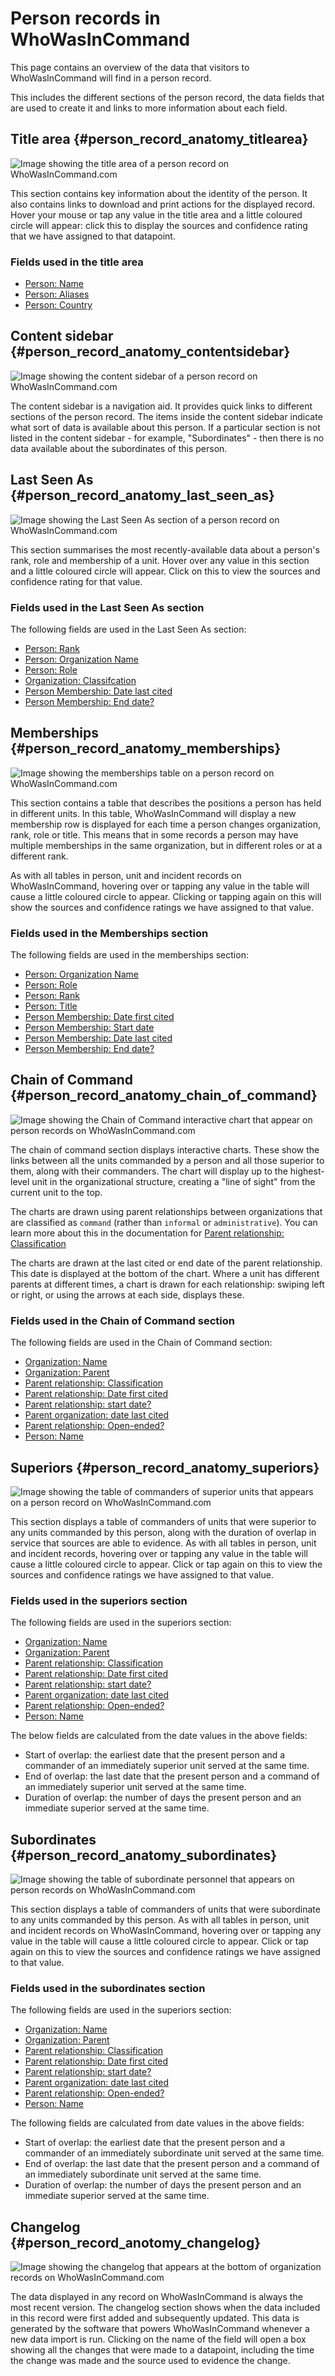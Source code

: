 # Person records in WhoWasInCommand

This page contains an overview of the data that visitors to WhoWasInCommand will find in a person record. 

This includes the different sections of the person record, the data fields that are used to create it and links to more information about each field.

## Title area {#person_record_anatomy_titlearea}

![Image showing the title area of a person record on WhoWasInCommand.com](/en/assets/person_record_anatomy_title_area.png)

This section contains key information about the identity of the person. It also contains links to download and print actions for the displayed record. Hover your mouse or tap any value in the title area and a little coloured circle will appear: click this to display the sources and confidence rating that we have assigned to that datapoint.

### Fields used in the title area

 * [Person: Name](/en/datamodel/persons.md#person_name)
 * [Person: Aliases](/en/datamodel/persons.md#person_other_names)
 * [Person: Country](/en/datamodel/persons.md#person_country) 

## Content sidebar {#person_record_anatomy_contentsidebar}

![Image showing the content sidebar of a person record on WhoWasInCommand.com](/en/assets/person_record_anatomy_content_sidebar.png)

The content sidebar is a navigation aid. It provides quick links to different sections of the person record. The items inside the content sidebar indicate what sort of data is available about this person.  If a particular section is not listed in the content sidebar - for example, "Subordinates" -  then there is no data available about the subordinates of this person.

## Last Seen As {#person_record_anatomy_last_seen_as}

![Image showing the Last Seen As section of a person record on WhoWasInCommand.com](/en/assets/person_record_anatomy_last_seen_as.png)

This section summarises the most recently-available data about a person's rank, role and membership of a unit. Hover over any value in this section and a little coloured circle will appear. Click on this to view the sources and confidence rating for that value.

### Fields used in the Last Seen As section

The following fields are used in the Last Seen As section:

 * [Person: Rank](/en/datamodel/persons.md#person_organization_rank)
 * [Person: Organization Name](/en/datamodel/persons.md#person_organization_name)
 * [Person: Role](/en/datamodel/persons.md#person_role) 
 * [Organization: Classifcation](/en/datamodel/organizations.md#organization_classification)
 * [Person Membership: Date last cited](/en/datamodel/persons.md#person_date_last_cited)
 * [Person Membership: End date?](/en/datamodel/persons.md#person_date_last_cited_is_end)

## Memberships {#person_record_anatomy_memberships}

![Image showing the memberships table on a person record on WhoWasInCommand.com](/en/assets/person_record_anatomy_memberships.png)

This section contains a table that describes the positions a person has held in different units. In this table, WhoWasInCommand will display a new membership row is displayed for each time a person changes organization, rank, role or title. This means that in some records a person may have multiple memberships in the same organization, but in different roles or at a different rank. 

As with all tables in person, unit and incident records on WhoWasInCommand, hovering over or tapping any value in the table will cause a little coloured circle to appear. Clicking or tapping again on this will show the sources and confidence ratings we have assigned to that value.


### Fields used in the Memberships section

The following fields are used in the memberships section:

 * [Person: Organization Name](/en/datamodel/persons.md#person_organization_name)
 * [Person: Role](/en/datamodel/persons.md#person_organization_role)
 * [Person: Rank](/en/datamodel/persons.md#person_organization_rank)
 * [Person: Title](/en/datamodel/persons.md#person_organization_title)
 * [Person Membership: Date first cited](/en/datamodel/persons.md#person_organization_date_first_cited)
 * [Person Membership: Start date](/en/datamodel/persons.md#person_date_first_cited_is_start)
 * [Person Membership: Date last cited](/en/datamodel/persons.md#person_date_last_cited)
 * [Person Membership: End date?](/en/datamodel/persons.md#person_date_last_cited_is_end)

## Chain of Command {#person_record_anatomy_chain_of_command}

![Image showing the Chain of Command interactive chart that appear on person records on WhoWasInCommand.com](/en/assets/person_record_anatomy_chain_of_command.png)

The chain of command section displays interactive charts. These show the links between all the units commanded by a person and all those superior to them, along with their commanders. The chart will display up to the highest-level unit in the organizational structure, creating a "line of sight" from the current unit to the top. 

The charts are drawn using parent relationships between organizations that are classified as `command` (rather than `informal` or `administrative`). You can learn more about this in the documentation for [Parent relationship: Classification](datamodel/organizations.md#organization_parent_classification) 

The charts are drawn at the last cited or end date of the parent relationship. This date is displayed at the bottom of the chart. Where a unit has different parents at different times, a chart is drawn for each relationship: swiping left or right, or using the arrows at each side, displays these.


### Fields used in the Chain of Command section

The following fields are used in the Chain of Command section:

 * [Organization: Name](/en/datamodel/organizations.md#organization_name)
 * [Organization: Parent](/en/datamodel/organizations.md#organization_parent_name)
 * [Parent relationship: Classification](/en/datamodel/organizations.md#organization_parent_classification)
 * [Parent relationship: Date first cited](/en/datamodel/organizations.md#organization_parent_date_first_cited)
 * [Parent relationship: start date?](/en/datamodel/organizations.md#organization_parent_date_first_cited_is_start)
 * [Parent organization: date last cited](/en/datamodel/organizations.md#organization_parent_date_last_cited)
 * [Parent relationship: Open-ended?](/en/datamodel/organizations.md#organization_parent_open_ended)
 * [Person: Name](/en/datamodel/persons.md#person_name)

## Superiors {#person_record_anatomy_superiors}

![Image showing the table of commanders of superior units that appears on a person record on WhoWasInCommand.com](/en/assets/person_record_anatomy_superiors.png)

This section displays a table of commanders of units that were superior to any units commanded by this person, along with the duration of overlap in service that sources are able to evidence. As with all tables in person, unit and incident records, hovering over or tapping any value in the table will cause a little coloured circle to appear. Click or tap again on this to view the sources and confidence ratings we have assigned to that value.

### Fields used in the superiors section

The following fields are used in the superiors section:

 * [Organization: Name](/en/datamodel/organizations.md#organization_name)
 * [Organization: Parent](/en/datamodel/organizations.md#organization_parent_name)
 * [Parent relationship: Classification](/en/datamodel/organizations.md#organization_parent_classification)
 * [Parent relationship: Date first cited](/en/datamodel/organizations.md#organization_parent_date_first_cited)
 * [Parent relationship: start date?](/en/datamodel/organizations.md#organization_parent_date_first_cited_is_start)
 * [Parent organization: date last cited](/en/datamodel/organizations.md#organization_parent_date_last_cited)
 * [Parent relationship: Open-ended?](/en/datamodel/organizations.md#organization_parent_open_ended)
 * [Person: Name](/en/datamodel/persons.md#person_name)

The below fields are calculated from the date values in the above fields:

 * Start of overlap: the earliest date that the present person and a commander of an immediately superior unit served at the same time.
 * End of overlap: the last date that the present person and a command of an immediately superior unit served at the same time.
 * Duration of overlap: the number of days the present person and an immediate superior served at the same time.

## Subordinates {#person_record_anatomy_subordinates}

![Image showing the table of subordinate personnel that appears on person records on WhoWasInCommand.com](/en/assets/person_record_anatomy_subordinates.png)

This section displays a table of commanders of units that were subordinate to any units commanded by this person. As with all tables in person, unit and incident records on WhoWasInCommand, hovering over or tapping any value in the table will cause a little coloured circle to appear. Click or tap again on this to view the sources and confidence ratings we have assigned to that value.


### Fields used in the subordinates section

The following fields are used in the superiors section:

 * [Organization: Name](/en/datamodel/organizations.md#organization_name)
 * [Organization: Parent](/en/datamodel/organizations.md#organization_parent_name)
 * [Parent relationship: Classification](/en/datamodel/organizations.md#organization_parent_classification)
 * [Parent relationship: Date first cited](/en/datamodel/organizations.md#organization_parent_date_first_cited)
 * [Parent relationship: start date?](/en/datamodel/organizations.md#organization_parent_date_first_cited_is_start)
 * [Parent organization: date last cited](/en/datamodel/organizations.md#organization_parent_date_last_cited)
 * [Parent relationship: Open-ended?](/en/datamodel/organizations.md#organization_parent_open_ended)
 * [Person: Name](/en/datamodel/persons.md#person_name)

The following fields are calculated from date values in the above fields:

 * Start of overlap: the earliest date that the present person and a commander of an immediately subordinate unit served at the same time.
 * End of overlap: the last date that the present person and a command of an immediately subordinate unit served at the same time.
 * Duration of overlap: the number of days the present person and an immediate superior served at the same time.

## Changelog {#person_record_anotomy_changelog}

![Image showing the changelog that appears at the bottom of organization records on WhoWasInCommand.com](/en/assets/person_record_anatomy_changelog.png)

The data displayed in any record on WhoWasInCommand is always the most recent version. The changelog section shows when the data included in this record were first added and subsequently updated. This data is generated by the software that powers WhoWasInCommand whenever a new data import is run. Clicking on the name of the field will open a box showing all the changes that were made to a datapoint, including the time the change was made and the source used to evidence the change.

